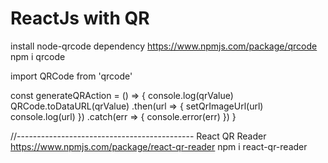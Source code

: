 # ReactJs with QR

install node-qrcode dependency
https://www.npmjs.com/package/qrcode
npm i qrcode

import QRCode from 'qrcode'

  const generateQRAction = () => {
    console.log(qrValue)
    QRCode.toDataURL(qrValue)
  .then(url => {
    setQrImageUrl(url)
    console.log(url)
  })
  .catch(err => {
    console.error(err)
  })
  }


  //--------------------------------------------
React QR Reader
https://www.npmjs.com/package/react-qr-reader
npm i react-qr-reader

